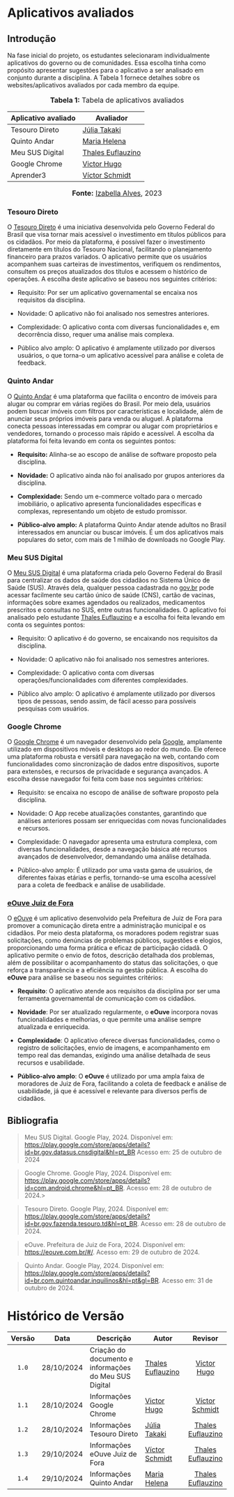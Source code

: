 # Aplicativos avaliados

## Introdução

Na fase inicial do projeto, os estudantes selecionaram individualmente aplicativos do governo ou de comunidades. Essa escolha tinha como propósito apresentar sugestões para o aplicativo a ser analisado em conjunto durante a disciplina. A Tabela 1 fornece detalhes sobre os websites/aplicativos avaliados por cada membro da equipe.

<div align="center">
<font size="3"><p style="text-align: center"><b>Tabela 1:</b> Tabela de aplicativos avaliados</p></font>

<table>
  <thead>
    <tr>
      <th>Aplicativo avaliado</th>
      <th>Avaliador</th>
    </tr>
  </thead>
  <tbody>
    <tr>
      <td>Tesouro Direto</td>
      <td><a href="https://github.com/juliatakaki">Júlia Takaki</a></td>
    </tr>
    <tr>
      <td>Quinto Andar</td>
      <td><a href="https://github.com/MariaCHelena">Maria Helena</a></td>
    </tr>
    <tr>
      <td>Meu SUS Digital</td>
      <td><a href="https://github.com/thaleseuflauzino">Thales Euflauzino</a></td>
    </tr>
    <tr>
      <td>Google Chrome</td>
      <td><a href="https://github.com/ViictorHugoo">Victor Hugo</a></td>
    </tr>
    <tr>
      <td>Aprender3</td>
      <td><a href="https://github.com/moonshinerd">Víctor Schmidt</a></td>
    </tr>
  </tbody>
</table>

<font size="3"><p style="text-align: center"><b>Fonte:</b> <a href="https://github.com/izabellaalves">Izabella Alves</a>, 2023</p></font>
</div>

### Tesouro Direto
O [Tesouro Direto](https://www.tesourodireto.com.br/) é uma iniciativa desenvolvida pelo Governo Federal do Brasil que visa tornar mais acessível o investimento em títulos públicos para os cidadãos. Por meio da plataforma, é possível fazer o investimento diretamente em títulos do Tesouro Nacional, facilitando o planejamento financeiro para prazos variados. O aplicativo permite que os usuários acompanhem suas carteiras de investimentos, verifiquem os rendimentos, consultem os preços atualizados dos títulos e acessem o histórico de operações. A escolha deste aplicativo se baseou nos seguintes critérios:

- Requisito: Por ser um aplicativo governamental se encaixa nos requisitos da disciplina.

- Novidade: O aplicativo não foi analisado nos semestres anteriores.

- Complexidade: O aplicativo conta com diversas funcionalidades e, em decorrência disso, requer uma análise mais complexa.

- Público alvo amplo: O aplicativo é amplamente utilizado por diversos usuários, o que torna-o um aplicativo acessível para análise e coleta de feedback.

### Quinto Andar
O [Quinto Andar](https://www.quintoandar.com.br/) é uma plataforma que facilita o encontro de imóveis para alugar ou comprar em várias regiões do Brasil. Por meio dela, usuários podem buscar imóveis com filtros por características e localidade, além de anunciar seus próprios imóveis para venda ou aluguel. A plataforma conecta pessoas interessadas em comprar ou alugar com proprietários e vendedores, tornando o processo mais rápido e acessível. A escolha da plataforma foi feita levando em conta os seguintes pontos:

- **Requisito:** Alinha-se ao escopo de análise de software proposto pela disciplina.

- **Novidade:** O aplicativo ainda não foi analisado por grupos anteriores da disciplina.

- **Complexidade:** Sendo um e-commerce voltado para o mercado imobiliário, o aplicativo apresenta funcionalidades específicas e complexas, representando um objeto de estudo promissor.

- **Público-alvo amplo:** A plataforma Quinto Andar atende adultos no Brasil interessados em anunciar ou buscar imóveis. É um dos aplicativos mais populares do setor, com mais de 1 milhão de downloads no Google Play.

### Meu SUS Digital

O [Meu SUS Digital](https://meususdigital.saude.gov.br/) é uma plataforma criada pelo Governo Federal do Brasil para centralizar os dados de saúde dos cidadãos no Sistema Único de Saúde (SUS). Através dela, qualquer pessoa cadastrada no [gov.br](https://www.gov.br/pt-br) pode acessar facilmente seu cartão único de saúde (CNS), cartão de vacinas, informações sobre exames agendados ou realizados, medicamentos prescritos e consultas no SUS, entre outras funcionalidades. O aplicativo foi analisado pelo estudante [Thales Euflauzino](https://github.com/thaleseuflauzino) e a escolha foi feita levando em conta os seguintes pontos:

- Requisito: O aplicativo é do governo, se encaixando nos requisitos da disciplina.

- Novidade: O aplicativo não foi analisado nos semestres anteriores.

- Complexidade: O aplicativo conta com diversas operações/funcionalidades com diferentes complexidades.

- Público alvo amplo: O aplicativo é amplamente utilizado por diversos tipos de pessoas, sendo assim, de fácil acesso para possíveis pesquisas com usuários.


### Google Chrome

O [Google Chrome](https://www.google.com/intl/pt-BR/chrome/) é um navegador desenvolvido pela [Google](https://www.google.com/intl/pt-BR/account/about/), amplamente utilizado em dispositivos móveis e desktops ao redor do mundo. Ele oferece uma plataforma robusta e versátil para navegação na web, contando com funcionalidades como sincronização de dados entre dispositivos, suporte para extensões, e recursos de privacidade e segurança avançados. A escolha desse navegador foi feita com base nos seguintes critérios:

- Requisito: se encaixa no escopo de análise de software proposto pela disciplina.

- Novidade: O App recebe atualizações constantes, garantindo que análises anteriores possam ser enriquecidas com novas funcionalidades e recursos.

- Complexidade: O navegador apresenta uma estrutura complexa, com diversas funcionalidades, desde a navegação básica até recursos avançados de desenvolvedor, demandando uma análise detalhada.

- Público-alvo amplo: É utilizado por uma vasta gama de usuários, de diferentes faixas etárias e perfis, tornando-se uma escolha acessível para a coleta de feedback e análise de usabilidade.

### [eOuve Juiz de Fora](https://eouve.com.br/#/)

O [eOuve](https://eouve.com.br/#/) é um aplicativo desenvolvido pela Prefeitura de Juiz de Fora para promover a comunicação direta entre a administração municipal e os cidadãos. Por meio desta plataforma, os moradores podem registrar suas solicitações, como denúncias de problemas públicos, sugestões e elogios, proporcionando uma forma prática e eficaz de participação cidadã. O aplicativo permite o envio de fotos, descrição detalhada dos problemas, além de possibilitar o acompanhamento do status das solicitações, o que reforça a transparência e a eficiência na gestão pública. A escolha do **eOuve** para análise se baseou nos seguintes critérios:

- **Requisito**: O aplicativo atende aos requisitos da disciplina por ser uma ferramenta governamental de comunicação com os cidadãos.

- **Novidade**: Por ser atualizado regularmente, o **eOuve** incorpora novas funcionalidades e melhorias, o que permite uma análise sempre atualizada e enriquecida.

- **Complexidade**: O aplicativo oferece diversas funcionalidades, como o registro de solicitações, envio de imagens, e acompanhamento em tempo real das demandas, exigindo uma análise detalhada de seus recursos e usabilidade.

- **Público-alvo amplo**: O **eOuve** é utilizado por uma ampla faixa de moradores de Juiz de Fora, facilitando a coleta de feedback e análise de usabilidade, já que é acessível e relevante para diversos perfis de cidadãos.



## Bibliografia

> Meu SUS Digital. Google Play, 2024. Disponível em: https://play.google.com/store/apps/details?id=br.gov.datasus.cnsdigital&hl=pt_BR Acesso em: 25 de outubro de 2024</br>

> Google Chrome. Google Play, 2024. Disponível em: https://play.google.com/store/apps/details?id=com.android.chrome&hl=pt_BR. Acesso em: 28 de outubro de 2024.>

> Tesouro Direto. Google Play, 2024. Disponível em: https://play.google.com/store/apps/details?id=br.gov.fazenda.tesouro.td&hl=pt_BR. Acesso em: 28 de outubro de 2024.

> eOuve. Prefeitura de Juiz de Fora, 2024. Disponível em: https://eouve.com.br/#/. Acesso em: 29 de outubro de 2024.

> Quinto Andar. Google Play, 2024. Disponível em: https://play.google.com/store/apps/details?id=br.com.quintoandar.inquilinos&hl=pt&gl=BR. Acesso em: 31 de outubro de 2024.

# Histórico de Versão
| Versão | Data       | Descrição                                        | Autor                                                                    |                                 Revisor                                  |
| :----: | ---------- | ------------------------------------------------ | ------------------------------------------------------------------------ | :----------------------------------------------------------------------: |
| `1.0`  | 28/10/2024 | Criação do documento e informações do Meu SUS Digital   | [Thales Euflauzino](https://github.com/thaleseuflauzino)          |            [Victor Hugo](https://github.com/ViictorHugoo)                |
| `1.1`  | 28/10/2024 | Informações Google Chrome   |[Victor Hugo](https://github.com/ViictorHugoo)|[Víctor Schmidt](https://github.com/moonshinerd)|
| `1.2`  | 28/10/2024 | Informações Tesouro Direto   |[Júlia Takaki](https://github.com/juliatakaki)| [Thales Euflauzino](https://github.com/thaleseuflauzino) |
| `1.3` | 29/10/2024 | Informações eOuve Juiz de Fora | [Víctor Schmidt](https://github.com/moonshinerd) | [Thales Euflauzino](https://github.com/thaleseuflauzino) |
| `1.4` | 29/10/2024 | Informações Quinto Andar | [Maria Helena](https://github.com/MariaCHelena) | [Thales Euflauzino](https://github.com/thaleseuflauzino) |
